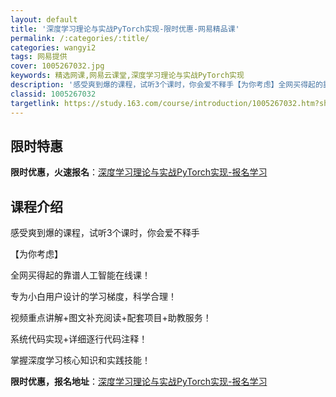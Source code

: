 ```yaml
---
layout: default
title: '深度学习理论与实战PyTorch实现-限时优惠-网易精品课'
permalink: /:categories/:title/
categories: wangyi2
tags: 网易提供
cover: 1005267032.jpg
keywords: 精选网课,网易云课堂,深度学习理论与实战PyTorch实现
description: '感受爽到爆的课程，试听3个课时，你会爱不释手【为你考虑】全网买得起的靠谱人工智能在线课！专为小白用户设计的学习梯度，科学'
classid: 1005267032
targetlink: https://study.163.com/course/introduction/1005267032.htm?share=1&shareId=1025206652&utm_campaign=share&utm_medium=iphoneShare&utm_source=&utm_u=1025206652
---
```


## 限时特惠

**限时优惠，火速报名**：[深度学习理论与实战PyTorch实现-报名学习](https://study.163.com/course/introduction/1005267032.htm?share=1&shareId=1025206652&utm_campaign=share&utm_medium=iphoneShare&utm_source=&utm_u=1025206652)

## 课程介绍

感受爽到爆的课程，试听3个课时，你会爱不释手

【为你考虑】

全网买得起的靠谱人工智能在线课！

专为小白用户设计的学习梯度，科学合理！

视频重点讲解+图文补充阅读+配套项目+助教服务！

系统代码实现+详细逐行代码注释！

掌握深度学习核心知识和实践技能！

**限时优惠，报名地址**：[深度学习理论与实战PyTorch实现-报名学习](https://study.163.com/course/introduction/1005267032.htm?share=1&shareId=1025206652&utm_campaign=share&utm_medium=iphoneShare&utm_source=&utm_u=1025206652)

